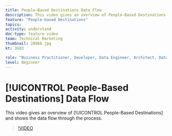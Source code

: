```yaml
---
title: People-Based Destinations Data Flow
description: This video gives an overview of People-Based Destinations and shows the data flow through the process.
feature: "People-based Destinations"
topics: 
activity: understand
doc-type: feature video
team: Technical Marketing
thumbnail: 28968.jpg
kt: 3683

role: "Business Practitioner, Developer, Data Engineer, Architect, Data Architect, Administrator, Leader"
level: Beginner
---
```


# [!UICONTROL People-Based Destinations] Data Flow

This video gives an overview of [!UICONTROL People-Based Destinations] and shows the data flow through the process.

>[!VIDEO](https://video.tv.adobe.com/v/28968/?quality=12)
